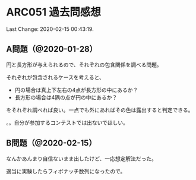 # ARC051 過去問感想

Last Change: 2020-02-15 00:43:19.

## A問題（@2020-01-28）

円と長方形が与えられるので、それぞれの包含関係を調べる問題。

それぞれが包含されるケースを考えると、

- 円の場合は真上下左右の4点が長方形の中にあるか？
- 長方形の場合は4隅の点が円の中にあるか？

をそれぞれ調べれば良い。一点でも外にあればその色は露出すると判定できる。

。。自分が参加するコンテストでは出ないでほしい。

## B問題（@2020-02-15）

なんかあんまり自信ないまま出したけど、一応想定解法だった。

適当に実験したらフィボナッチ数列になったので。

